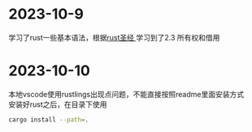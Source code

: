 <!--
 * @Author: ss
 * @Date: 2023-10-10 19:12:24
 * @LastEditTime: 2023-10-10 19:19:03
 * @Description: 
 * @FilePath: \rust-rustlings-2023-autumn-Ss-shuang123\records.md
-->
# 2023-10-9
学习了rust一些基本语法，根据[rust圣经 ](https://course.rs/about-book.html)学习到了2.3 所有权和借用


# 2023-10-10 
本地vscode使用rustlings出现点问题，不能直接按照readme里面安装方式\
安装好rust之后，在目录下使用 
```bash
cargo install --path=.
```

